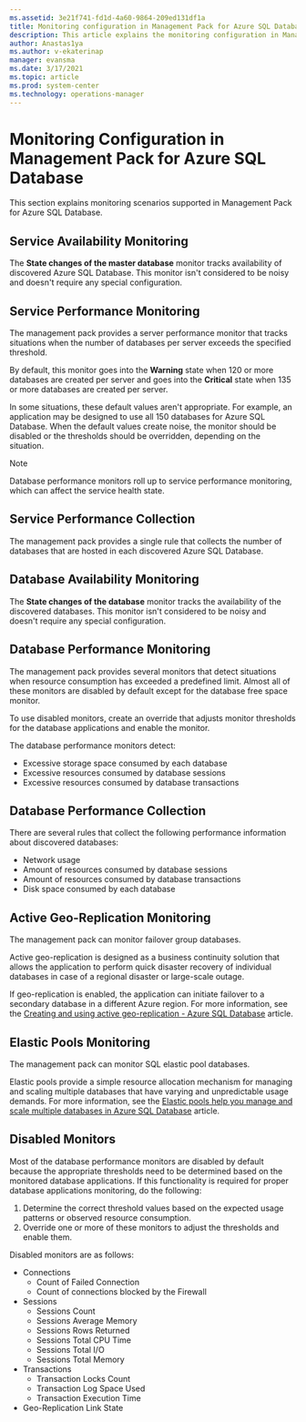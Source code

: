 ```yaml
---
ms.assetid: 3e21f741-fd1d-4a60-9864-209ed131df1a
title: Monitoring configuration in Management Pack for Azure SQL Database
description: This article explains the monitoring configuration in Management Pack for Azure SQL Database
author: Anastas1ya
ms.author: v-ekaterinap
manager: evansma
ms.date: 3/17/2021
ms.topic: article
ms.prod: system-center
ms.technology: operations-manager
---
```


# Monitoring Configuration in Management Pack for Azure SQL Database

This section explains monitoring scenarios supported in Management Pack for Azure SQL Database.

## Service Availability Monitoring

The **State changes of the master database** monitor tracks availability of discovered Azure SQL Database. This monitor isn't considered to be noisy and doesn't require any special configuration.

## Service Performance Monitoring

The management pack provides a server performance monitor that tracks situations when the number of databases per server exceeds the specified threshold.

By default, this monitor goes into the **Warning** state when 120 or more databases are created per server and goes into the **Critical** state when 135 or more databases are created per server.

In some situations, these default values aren't appropriate. For example, an application may be designed to use all 150 databases for Azure SQL Database. When the default values create noise, the monitor should be disabled or the thresholds should be overridden, depending on the situation.

>[!NOTE]
>Database performance monitors roll up to service performance monitoring, which can affect the service health state.

## Service Performance Collection

The management pack provides a single rule that collects the number of databases that are hosted in each discovered Azure SQL Database.

## Database Availability Monitoring

The **State changes of the database** monitor tracks the availability of the discovered databases. This monitor isn't considered to be noisy and doesn't require any special configuration.

## Database Performance Monitoring

The management pack provides several monitors that detect situations when resource consumption has exceeded a predefined limit. Almost all of these monitors are disabled by default except for the database free space monitor.

To use disabled monitors, create an override that adjusts monitor thresholds for the database applications and enable the monitor.

The database performance monitors detect:

- Excessive storage space consumed by each database
- Excessive resources consumed by database sessions
- Excessive resources consumed by database transactions

## Database Performance Collection

There are several rules that collect the following performance information about discovered databases:

- Network usage
- Amount of resources consumed by database sessions
- Amount of resources consumed by database transactions
- Disk space consumed by each database

## Active Geo-Replication Monitoring

The management pack can monitor failover group databases.

Active geo-replication is designed as a business continuity solution that allows the application to perform quick disaster recovery of individual databases in case of a regional disaster or large-scale outage.

If geo-replication is enabled, the application can initiate failover to a secondary database in a different Azure region. For more information, see the [Creating and using active geo-replication - Azure SQL Database](/azure/azure-sql/database/active-geo-replication-overview) article.

## Elastic Pools Monitoring

The management pack can monitor SQL elastic pool databases.

Elastic pools provide a simple resource allocation mechanism for managing and scaling multiple databases that have varying and unpredictable usage demands. For more information, see the [Elastic pools help you manage and scale multiple databases in Azure SQL Database](/azure/azure-sql/database/elastic-pool-overview) article.

## Disabled Monitors

Most of the database performance monitors are disabled by default because the appropriate thresholds need to be determined based on the monitored database applications. If this functionality is required for proper database applications monitoring, do the following:

1. Determine the correct threshold values based on the expected usage patterns or observed resource consumption.
2. Override one or more of these monitors to adjust the thresholds and enable them.

Disabled monitors are as follows:

- Connections
  - Count of Failed Connection
  - Count of connections blocked by the Firewall
- Sessions
  - Sessions Count
  - Sessions Average Memory
  - Sessions Rows Returned
  - Sessions Total CPU Time
  - Sessions Total I/O
  - Sessions Total Memory
- Transactions
  - Transaction Locks Count
  - Transaction Log Space Used
  - Transaction Execution Time
- Geo-Replication Link State
